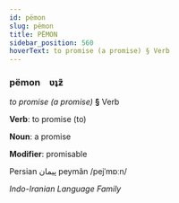 ```yaml
---
id: pëmon
slug: pëmon
title: PËMON
sidebar_position: 560
hoverText: to promise (a promise) § Verb
---
```


### pëmon&emsp;<span kind="abugida">ʋʇƶ̃</span>

*to promise (a promise)* **§** Verb

**Verb**: to promise (to)

**Noun**: a promise

**Modifier**: promisable

Persian پیمان peymân /pejˈmɒːn/

*Indo-Iranian Language Family*